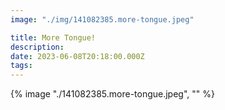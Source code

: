 ```yaml
---
image: "./img/141082385.more-tongue.jpeg"

title: More Tongue!
description: 
date: 2023-06-08T20:18:00.000Z
tags: 
---
```

{% image "./141082385.more-tongue.jpeg", "" %}